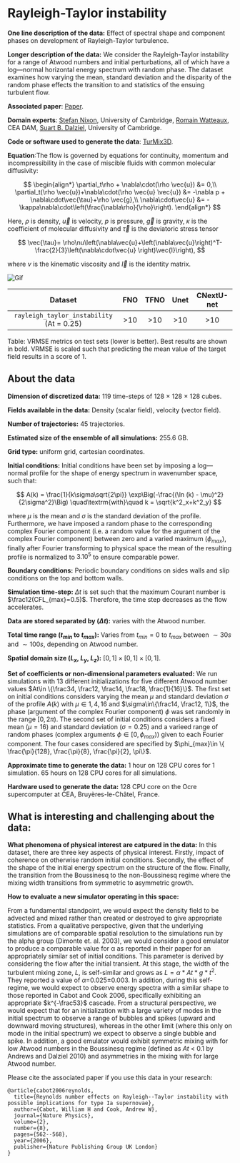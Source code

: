 # Rayleigh-Taylor instability

**One line description of the data:** Effect of spectral shape and component phases on development of Rayleigh-Taylor turbulence.

**Longer description of the data:** We consider the Rayleigh-Taylor instability for a range of Atwood numbers and initial perturbations, all of which have a log—normal horizontal energy spectrum with random phase. The dataset examines how varying the mean, standard deviation and the disparity of the random phase effects the transition to and statistics of the ensuing turbulent flow.

**Associated paper**: [Paper](https://www.researchgate.net/publication/243660629_Reynolds_number_effects_on_Rayleigh-Taylor_instability_with_possible_implications_for_type_Ia_supernovae).

**Domain experts**: [Stefan Nixon](https://www.maths.cam.ac.uk/person/ssn34), University of Cambridge, [Romain Watteaux](https://www.linkedin.com/in/romain-watteaux-978b08162/?locale=en_US), CEA DAM, [Suart B. Dalziel](https://scholar.google.com/citations?user=OJcK5CAAAAAJ&hl=en), University of Cambridge.

**Code or software used to generate the data**: [TurMix3D](https://theses.hal.science/tel-00669707/document).

**Equation**:The flow is governed by equations for continuity, momentum and incompressibility in the case of miscible fluids with common molecular diffusivity:

$$
\begin{align*}
    \partial_t\rho + \nabla\cdot(\rho \vec{u}) &= 0,\\
    \partial_t(\rho \vec{u})+\nabla\cdot(\rho \vec{u} \vec{u}) &= -\nabla p + \nabla\cdot\vec{\tau}+\rho \vec{g},\\
     \nabla\cdot\vec{u} &= -\kappa\nabla\cdot\left(\frac{\nabla\rho}{\rho}\right).
\end{align*}
$$

Here, $\rho$ is density, $\vec{u}$ is velocity, $p$ is pressure, $\vec{g}$ is gravity, $\kappa$ is the coefficient of molecular diffusivity and $\vec{\tau}$ is the deviatoric stress tensor

$$
  \vec{\tau}= \rho\nu\left(\nabla\vec{u}+\left(\nabla\vec{u}\right)^T-\frac{2}{3}\left(\nabla\cdot\vec{u} \right)\vec{I}\right),
$$

where $\nu$ is the kinematic viscosity and $\vec{I}$ is the identity matrix.


![Gif](https://users.flatironinstitute.org/~polymathic/data/the_well/datasets/rayleigh_taylor_instability/gif/density_normalized.gif)

| Dataset    | FNO | TFNO  | Unet | CNextU-net
|:-:|:-:|:-:|:-:|:-:|
| `rayleigh_taylor_instability` (At = 0.25) | >10  | >10 |>10|>10|

Table: VRMSE metrics on test sets (lower is better). Best results are shown in bold. VRMSE is scaled such that predicting the mean value of the target field results in a score of 1.

## About the data

**Dimension of discretized data:** 119 time-steps of 128 $\times$ 128 $\times$ 128 cubes.

**Fields available in the data:** Density (scalar field), velocity (vector field).

**Number of trajectories:** 45 trajectories.

**Estimated size of the ensemble of all simulations:** 255.6 GB.

**Grid type:** uniform grid, cartesian coordinates.

**Initial conditions:** Initial conditions have been set by imposing a log—normal profile for the shape of energy spectrum in wavenumber space, such that:

$$
A(k) = \frac{1}{k\sigma\sqrt{2\pi}} \exp\Big(-\frac{(\ln (k) - \mu)^2}{2\sigma^2}\Big) \quad\textrm{with}\quad k = \sqrt{k^2_x+k^2_y}
$$

where $\mu$ is the mean and $\sigma$ is the standard deviation of the profile. Furthermore, we have imposed a random phase to the corresponding complex Fourier component (i.e. a random value for the argument of the complex Fourier component) between zero and a varied maximum ($\phi_{max}$), finally after Fourier transforming to physical space the mean of the resulting profile is normalized to $3.10^5$ to ensure comparable power.


**Boundary conditions:** Periodic boundary conditions on sides walls and slip conditions on the top and bottom walls.

**Simulation time-step:** $\Delta t$ is set such that the maximum Courant number is $\frac12(CFL_{max}=0.5)$. Therefore, the time step decreases as the flow accelerates.

**Data are stored separated by ($\Delta t$):**  varies with the Atwood number.

**Total time range ($t_{min}$ to $t_{max}$):** Varies from $t_{min}=0$ to $t_{max}$ between $\sim 30s$ and $\sim 100s$, depending on Atwood number.

**Spatial domain size ($L_x$, $L_y$, $L_z$):** $[0,1]\times[0,1]\times[0,1]$.

**Set of coefficients or non-dimensional parameters evaluated:** We run simulations with 13 different initializations for five different Atwood number values $At\in \{\frac34, \frac12, \frac14, \frac18, \frac{1}{16}\}$. The first set on initial conditions considers varying the mean $\mu$ and standard deviation $\sigma$ of the profile $A(k)$ with $\mu\in{1, 4, 16}$ and $\sigma\in\{\frac14, \frac12, 1\}$, the phase (argument of the complex Fourier component) $\phi$ was set randomly in the range $[0,2\pi)$. The second set of initial conditions considers a fixed mean ($\mu=16$) and standard deviation ($\sigma =0.25$) and a varieed range of random phases (complex arguments $\phi\in[0,\phi_{max}$)) given to each Fourier component. The four cases considered are specified by $\phi_{max}\in \{ \frac{\pi}{128}, \frac{\pi}{8}, \frac{\pi}{2}, \pi\}$.

**Approximate time to generate the data:** 1 hour on 128 CPU cores for 1 simulation. 65 hours on 128 CPU cores for all simulations.

**Hardware used to generate the data:** 128 CPU core on the Ocre supercomputer at CEA, Bruyères-le-Châtel, France.

## What is interesting and challenging about the data:

**What phenomena of physical interest are catpured in the data:** In this dataset, there are three key aspects of physical interest. Firstly, impact of coherence on otherwise random initial conditions. Secondly, the effect of the shape of the initial energy spectrum on the structure of the flow. Finally, the transition from the Boussinesq to the non-Boussinesq regime where the mixing width transitions from symmetric to asymmetric growth.

**How to evaluate a new simulator operating in this space:**

From a fundamental standpoint, we would expect the density field to be advected and mixed rather than created or destroyed to give appropriate statistics. From a qualitative perspective, given that the underlying simulations are of comparable spatial resolution to the simulations run by the alpha group (Dimonte et. al. 2003), we would consider a good emulator to produce a comparable value for α as reported in their paper for an appropriately similar set of initial conditions. This parameter is derived by considering the flow after the initial transient. At this stage, the width of the turbulent mixing zone, $L$, is self-similar and grows as $L= \alpha * At * g * t^2$. They reported a value of $\alpha$=0.025±0.003. In addition, during this self-regime, we would expect to observe energy spectra with a similar shape to those reported in Cabot and Cook 2006, specifically exhibiting an appropriate $k^{-\frac53}$ cascade. From a structural perspective, we would expect that for an initialization with a large variety of modes in the initial spectrum to observe a range of bubbles and spikes (upward and downward moving structures), whereas in the other limit (where this only on mode in the initial spectrum) we expect to observe a single bubble and spike.  In addition, a good emulator would exhibit symmetric mixing with for low Atwood numbers in the Boussinesq regime (defined as $At$ < 0.1 by Andrews and Dalziel 2010) and asymmetries in the mixing with for large Atwood number.

Please cite the associated paper if you use this data in your research:
```
@article{cabot2006reynolds,
  title={Reynolds number effects on Rayleigh--Taylor instability with possible implications for type Ia supernovae},
  author={Cabot, William H and Cook, Andrew W},
  journal={Nature Physics},
  volume={2},
  number={8},
  pages={562--568},
  year={2006},
  publisher={Nature Publishing Group UK London}
}
```
